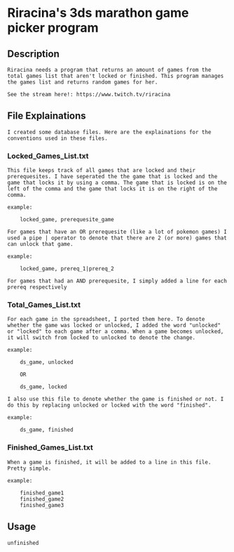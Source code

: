 # Riracina's 3ds marathon game picker program

## Description

    Riracina needs a program that returns an amount of games from the total games list that aren't locked or finished. This program manages the games list and returns random games for her.

    See the stream here!: https://www.twitch.tv/riracina

## File Explainations

    I created some database files. Here are the explainations for the conventions used in these files.

### Locked_Games_List.txt

    This file keeps track of all games that are locked and their prerequesites. I have seperated the the game that is locked and the game that locks it by using a comma. The game that is locked is on the left of the comma and the game that locks it is on the right of the comma.

    example: 

        locked_game, prerequesite_game
    
    For games that have an OR prerequesite (like a lot of pokemon games) I used a pipe | operator to denote that there are 2 (or more) games that can unlock that game.

    example:

        locked_game, prereq_1|prereq_2
    
    For games that had an AND prerequesite, I simply added a line for each prereq respectively

### Total_Games_List.txt

    For each game in the spreadsheet, I ported them here. To denote whether the game was locked or unlocked, I added the word "unlocked" or "locked" to each game after a comma. When a game becomes unlocked, it will switch from locked to unlocked to denote the change. 

    example:

        ds_game, unlocked

        OR

        ds_game, locked

    I also use this file to denote whether the game is finished or not. I do this by replacing unlocked or locked with the word "finished".

    example:

        ds_game, finished

### Finished_Games_List.txt

    When a game is finished, it will be added to a line in this file. Pretty simple.

    example:

        finished_game1
        finished_game2
        finished_game3

## Usage

    unfinished 
